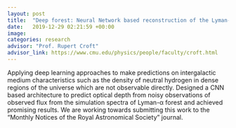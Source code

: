 ```yaml
---
layout: post
title:  "Deep forest: Neural Network based reconstruction of the Lyman-α forest"
date:   2019-12-29 02:21:59 +00:00
image: 
categories: research
advisor: "Prof. Rupert Croft"
advisor_link: https://www.cmu.edu/physics/people/faculty/croft.html
---
```

Applying deep learning approaches to make predictions on intergalactic medium characteristics such as the density of neutral hydrogen in dense regions of the universe which are not observable directly. Designed a CNN based architecture to predict optical depth from noisy observations of observed flux from the simulation spectra of Lyman-α forest and achieved promising results. We are working towards submitting this work to the “Monthly Notices of the Royal Astronomical Society” journal.
